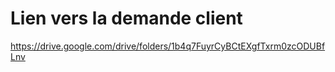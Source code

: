 # Lien vers la demande client

https://drive.google.com/drive/folders/1b4q7FuyrCyBCtEXgfTxrm0zcODUBfLnv
